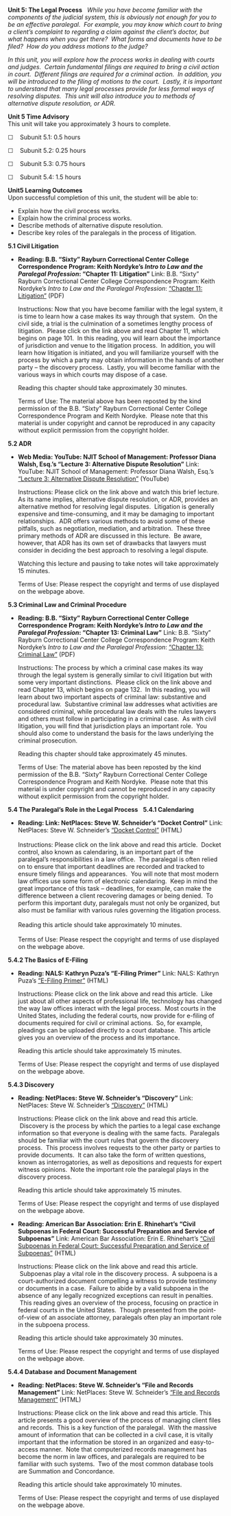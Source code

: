 **Unit 5: The Legal Process** <span id="5"></span> 
*While you have become familiar with the components of the judicial
system, this is obviously not enough for you to be an effective
paralegal.  For example, you may know which court to bring a client’s
complaint to regarding a claim against the client’s doctor, but what
happens when you get there?  What forms and documents have to be filed? 
How do you address motions to the judge?*  
  
 *In this unit, you will explore how the process works in dealing with
courts and judges.  Certain fundamental filings are required to bring a
civil action in court.  Different filings are required for a criminal
action.  In addition, you will be introduced to the filing of motions to
the court.  Lastly, it is important to understand that many legal
processes provide for less formal ways of resolving disputes.  This unit
will also introduce you to methods of alternative dispute resolution, or
ADR.*

**Unit 5 Time Advisory**  
This unit will take you approximately 3 hours to complete.  
  
 ☐    Subunit 5.1: 0.5 hours  
  
 ☐    Subunit 5.2: 0.25 hours  
  
 ☐    Subunit 5.3: 0.75 hours  
  
 ☐    Subunit 5.4: 1.5 hours

**Unit5 Learning Outcomes**  
Upon successful completion of this unit, the student will be able to:
-   Explain how the civil process works.
-   Explain how the criminal process works.
-   Describe methods of alternative dispute resolution.
-   Describe key roles of the paralegals in the process of litigation.

**5.1 Civil Litigation** <span id="5.1"></span> 
-   **Reading: B.B. “Sixty” Rayburn Correctional Center College
    Correspondence Program: Keith Nordyke’s *Intro to Law and the
    Paralegal Profession*: “Chapter 11: Litigation”**
    Link: B.B. “Sixty” Rayburn Correctional Center College
    Correspondence Program: Keith Nordyke’s *Intro to Law and the
    Paralegal Profession*: [“Chapter 11:
    Litigation”](https://resources.saylor.org/wwwresources/archived/site/wp-content/uploads/2013/02/PRDV301-IntroToLawandtheParalegalProfession.pdf)
    (PDF)  
      
     Instructions: Now that you have become familiar with the legal
    system, it is time to learn how a case makes its way through that
    system.  On the civil side, a trial is the culmination of a
    sometimes lengthy process of litigation.  Please click on the link
    above and read Chapter 11, which begins on page 101.  In this
    reading, you will learn about the importance of jurisdiction and
    venue to the litigation process.  In addition, you will learn how
    litigation is initiated, and you will familiarize yourself with the
    process by which a party may obtain information in the hands of
    another party – the discovery process.  Lastly, you will become
    familiar with the various ways in which courts may dispose of a
    case.  
      
     Reading this chapter should take approximately 30 minutes.  
      
     Terms of Use: The material above has been reposted by the kind
    permission of the B.B. “Sixty” Rayburn Correctional Center College
    Correspondence Program and Keith Nordyke.  Please note that this
    material is under copyright and cannot be reproduced in any capacity
    without explicit permission from the copyright holder.

**5.2 ADR** <span id="5.2"></span> 
-   **Web Media: YouTube: NJIT School of Management: Professor Diana
    Walsh, Esq.’s “Lecture 3: Alternative Dispute Resolution”**
    Link: YouTube: NJIT School of Management: Professor Diana Walsh,
    Esq.’s [“Lecture 3: Alternative Dispute
    Resolution”](http://www.youtube.com/watch?v=cC_Q5RQvP8U) (YouTube)  
      
     Instructions: Please click on the link above and watch this brief
    lecture.  As its name implies, alternative dispute resolution, or
    ADR, provides an alternative method for resolving legal disputes.
     Litigation is generally expensive and time-consuming, and it may be
    damaging to important relationships.  ADR offers various methods to
    avoid some of these pitfalls, such as negotiation, mediation, and
    arbitration.  These three primary methods of ADR are discussed in
    this lecture.  Be aware, however, that ADR has its own set of
    drawbacks that lawyers must consider in deciding the best approach
    to resolving a legal dispute.  
      
     Watching this lecture and pausing to take notes will take
    approximately 15 minutes.  
      
     Terms of Use: Please respect the copyright and terms of use
    displayed on the webpage above.

**5.3 Criminal Law and Criminal Procedure** <span id="5.3"></span> 
-   **Reading: B.B. “Sixty” Rayburn Correctional Center College
    Correspondence Program: Keith Nordyke’s *Intro to Law and the
    Paralegal Profession*: “Chapter 13: Criminal Law”**
    Link: B.B. “Sixty” Rayburn Correctional Center College
    Correspondence Program: Keith Nordyke’s *Intro to Law and the
    Paralegal Profession*: [“Chapter 13: Criminal
    Law”](https://resources.saylor.org/wwwresources/archived/site/wp-content/uploads/2013/02/PRDV301-IntroToLawandtheParalegalProfession.pdf)
    (PDF)  
      
     Instructions: The process by which a criminal case makes its way
    through the legal system is generally similar to civil litigation
    but with some very important distinctions.  Please click on the link
    above and read Chapter 13, which begins on page 132.  In this
    reading, you will learn about two important aspects of criminal law:
    substantive and procedural law.  Substantive criminal law addresses
    what activities are considered criminal, while procedural law deals
    with the rules lawyers and others must follow in participating in a
    criminal case.  As with civil litigation, you will find that
    jurisdiction plays an important role.  You should also come to
    understand the basis for the laws underlying the criminal
    prosecution.  
      
     Reading this chapter should take approximately 45 minutes.  
      
     Terms of Use: The material above has been reposted by the kind
    permission of the B.B. “Sixty” Rayburn Correctional Center College
    Correspondence Program and Keith Nordyke.  Please note that this
    material is under copyright and cannot be reproduced in any capacity
    without explicit permission from the copyright holder.

**5.4 The Paralegal’s Role in the Legal Process** <span
id="5.4"></span> 
**5.4.1 Calendaring** <span id="5.4.1"></span> 
-   **Reading: Link: NetPlaces: Steve W. Schneider’s “Docket Control”**
    Link: NetPlaces: Steve W. Schneider’s [“Docket
    Control”](http://www.netplaces.com/paralegal/working-with-lawyers/docket-control.htm)
    (HTML)  
        
     Instructions: Please click on the link above and read this article.
     Docket control, also known as calendaring, is an important part of
    the paralegal’s responsibilities in a law office.  The paralegal is
    often relied on to ensure that important deadlines are recorded and
    tracked to ensure timely filings and appearances.  You will note
    that most modern law offices use some form of electronic
    calendaring.  Keep in mind the great importance of this task –
    deadlines, for example, can make the difference between a client
    recovering damages or being denied.  To perform this important duty,
    paralegals must not only be organized, but also must be familiar
    with various rules governing the litigation process.  
        
     Reading this article should take approximately 10 minutes.  
        
     Terms of Use: Please respect the copyright and terms of use
    displayed on the webpage above.

**5.4.2 The Basics of E-Filing** <span id="5.4.2"></span> 
-   **Reading: NALS: Kathryn Puza’s “E-Filing Primer”**
    Link: NALS: Kathryn Puza’s [“E-Filing
    Primer”](http://www.nals.org/?p=543) (HTML)  
      
     Instructions: Please click on the link above and read this article.
     Like just about all other aspects of professional life, technology
    has changed the way law offices interact with the legal process.
     Most courts in the United States, including the federal courts, now
    provide for e-filing of documents required for civil or criminal
    actions.  So, for example, pleadings can be uploaded directly to a
    court database.  This article gives you an overview of the process
    and its importance.  
      
     Reading this article should take approximately 15 minutes.  
      
     Terms of Use: Please respect the copyright and terms of use
    displayed on the webpage above.

**5.4.3 Discovery** <span id="5.4.3"></span> 
-   **Reading: NetPlaces: Steve W. Schneider’s “Discovery”**
    Link: NetPlaces: Steve W. Schneider’s
    [“Discovery”](http://www.netplaces.com/paralegal/pretrial-preparation/discovery.htm)
    (HTML)  
      
     Instructions: Please click on the link above and read this article.
     Discovery is the process by which the parties to a legal case
    exchange information so that everyone is dealing with the same
    facts.  Paralegals should be familiar with the court rules that
    govern the discovery process.  This process involves requests to the
    other party or parties to provide documents.  It can also take the
    form of written questions, known as interrogatories, as well as
    depositions and requests for expert witness opinions.  Note the
    important role the paralegal plays in the discovery process.  
      
     Reading this article should take approximately 15 minutes.  
      
     Terms of Use: Please respect the copyright and terms of use
    displayed on the webpage above.

-   **Reading: American Bar Association: Erin E. Rhinehart’s “Civil
    Subpoenas in Federal Court: Successful Preparation and Service of
    Subpoenas”**
    Link: American Bar Association: Erin E. Rhinehart’s [“Civil
    Subpoenas in Federal Court: Successful Preparation and Service of
    Subpoenas”](http://apps.americanbar.org/litigation/committees/pretrial/articles/0923_civil-subpoenas-1.html)
    (HTML)  
      
     Instructions: Please click on the link above and read this article.
     Subpoenas play a vital role in the discovery process.  A subpoena
    is a court-authorized document compelling a witness to provide
    testimony or documents in a case.  Failure to abide by a valid
    subpoena in the absence of any legally recognized exceptions can
    result in penalties.  This reading gives an overview of the process,
    focusing on practice in federal courts in the United States.  Though
    presented from the point-of-view of an associate attorney,
    paralegals often play an important role in the subpoena process.  
      
     Reading this article should take approximately 30 minutes.  
      
     Terms of Use: Please respect the copyright and terms of use
    displayed on the webpage above.

**5.4.4 Database and Document Management** <span id="5.4.4"></span> 
-   **Reading: NetPlaces: Steve W. Schneider’s “File and Records
    Management”**
    Link: NetPlaces: Steve W. Schneider’s [“File and Records
    Management”](http://www.netplaces.com/paralegal/working-with-lawyers/file-and-records-management.htm) (HTML)  
      
     Instructions: Please click on the link above and read this article.
    This article presents a good overview of the process of managing
    client files and records.  This is a key function of the paralegal.
     With the massive amount of information that can be collected in a
    civil case, it is vitally important that the information be stored
    in an organized and easy-to-access manner.  Note that computerized
    records management has become the norm in law offices, and
    paralegals are required to be familiar with such systems.  Two of
    the most common database tools are Summation and Concordance.  
      
     Reading this article should take approximately 10 minutes.  
      
     Terms of Use: Please respect the copyright and terms of use
    displayed on the webpage above.


